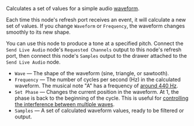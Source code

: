 Calculates a set of values for a simple audio [waveform](http://en.wikipedia.org/wiki/Waveform).

Each time this node's refresh port receives an event, it will calculate a new set of values.  If you change `Waveform` or `Frequency`, the waveform changes smoothly to its new shape.

You can use this node to produce a tone at a specified pitch.  Connect the `Send Live Audio` node's `Requested Channels` output to this node's refresh port, then connect this node's `Samples` output to the drawer attached to the `Send Live Audio` node.

   - `Wave` — The shape of the waveform (sine, triangle, or sawtooth). 
   - `Frequency` — The number of cycles per second (Hz) in the calculated waveform.  The musical note "A" has a frequency of <a href="https://en.wikipedia.org/wiki/A440_(pitch_standard)">around 440 Hz</a>.
   - `Set Phase` — Changes the current position in the waveform.  At 1, the phase is back to the beginning of the cycle.  This is useful for [controlling the interference between multiple waves](http://web.archive.org/web/20031009204604/http://www.soundonsound.com/sos/aug99/articles/synthsecrets.htm).
   - `Samples` — A set of calculated waveform values, ready to be filtered or output.
